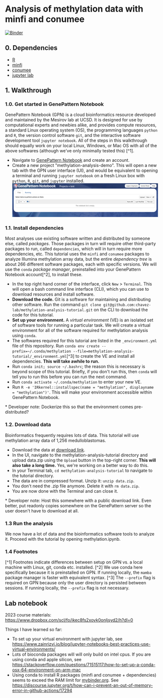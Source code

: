 # Analysis of methylation data with minfi and conumee

[![Binder](http://mybinder.org/badge_logo.svg)](http://mybinder.org/v2/gh/chavez-lab/methylation-analysis-tutorial/HEAD?filepath=methylation.ipynb)

## 0. Dependencies
- [R](https://www.r-project.org/)
- [minfi](https://bioconductor.org/packages/devel/bioc/vignettes/minfi/inst/doc/minfi.html)
- [conumee](https://bioconductor.org/packages/devel/bioc/vignettes/conumee/inst/doc/conumee.html)
- [jupyter lab](https://jupyter.org/try-jupyter/lab/?path=notebooks%2FIntro.ipynb)

## 1. Walkthrough
### 1.0. Get started in GenePattern Notebook
GenePattern Notebook (GPN) is a cloud bioinformatics resource developed and maintained by the Mesirov lab at UCSD. It is designed for use by computational experts and newbies alike, and provides compute resources, a standard Linux operating system (OS), the programming languages `python` and `R`, the version control software `git`, and the interactive software development tool `jupyter notebook`. All of the steps in this walkthrough should equally work on your local Linux, Windows, or Mac OS with all of the above softwares (although we've only minimally tested this) [^1].
- Navigate to [GenePattern Notebook](https://notebook.genepattern.org/) and create an account.
- Create a new project "methylation-analysis-demo". This will open a new tab with the GPN user interface (UI), and would be equivalent to opening a terminal and running `jupyter notebook` on a fresh Linux box with `python`, `R`, `git`, and `jupyter` installed.
![screenshot](gpnui_empty.png)

### 1.1. Install dependencies
Most analyses use existing software written and distributed by someone else, called *packages*. Those packages in turn will require other third-party packages to run, called `dependencies`, which will in turn require more dependencies, etc. This tutorial uses the `minfi` and `conumee` packages to analyze Illumina methylation array data, but the entire *dependency tree* is about 266 different software packages, each with specific versions. We will use the `conda` *package manager*, preinstalled into your GenePattern Notebook account[^2], to install these.
- In the top right hand corner of the interface, click `New` > `Terminal`. This will open a bash command line interface (CLI), which you can use to download resources and install software.
- **Download the code.** Git is a software for maintaining and distributing other software. Run the command `git clone git@github.com:chavez-lab/methylation-analysis-tutorial.git` on the CLI to download the code for this tutorial.
- **Set up your environment.** A *virtual environment* (VE) is an isolated set of software tools for running a particular task. We will create a virtual environment for all of the software required for methylation analysis using `conda`.
- The softwares required for this tutorial are listed in the `_environment.yml` file of this repository. Run `conda env create --prefix=~/.conda/methylation --file=methylation-analysis-tutorial/_environment.yml`[^3] to create the VE and install all dependencies. **This will take awhile to run.**
- Run `conda init; source ~/.bashrc`; the reason this is necessary is beyond scope of this tutorial. Briefly, if you don't run this, then `conda` will tell you to run this before you can run the next command.
- Run `conda activate ~/.conda/methylation` to enter your new VE.
- Run `R -e 'IRkernel::installspec(name = "methylation", displayname = "methylation")'`. This will make your environment accessible within GenePattern Notebook.

\* Developer note: Dockerize this so that the environment comes pre-distributed?
### 1.2. Download data
Bioinformatics frequently requires lots of data. This tutorial will use methylation array data of 1,256 medulloblastomas.
- Download the data at [download link](https://16515-my.sharepoint.com/:u:/g/personal/laurelia_sbpdiscovery_org/EQHc9jxw5WJIvsnr46S2V_oBUagMAKQrreUZQ7jEBsvh9g?e=BlC5eS).
- In the UI, navigate to the methylation-analysis-tutorial directory and upload data.zip using the `Upload` button in the top-right corner. **This will also take a long time.** Yes, we're working on a better way to do this.
- In your Terminal tab, `cd methylation-analysis-tutorial` to navigate to the tutorial directory.
- The data are in compressed format. Unzip it: `unzip data.zip`.
- You don't need the .zip file anymore. Delete it with `rm data.zip`.
- You are now done with the Terminal and can close it.

\* Developer note: Host this somewhere with a public download link. Even better, put readonly copies somewhere on the GenePattern server so the user doesn't have to download at all.

### 1.3 Run the analysis
We now have a lot of data and the bioinformatics software tools to analyze it. Proceed with the tutorial by opening methylation.ipynb. 

### 1.4 Footnotes
[^1] Footnotes indicate differences between setup on GPN vs. a local machine with Linux, git, conda etc. installed.
[^2] We use conda here specifically because it is preinstalled on GPN. If running locally, the `mamba` package manager is faster with equivalent syntax.
[^3] The `--prefix` flag is required on GPN because only the user directory is persisted between sessions. If running locally, the `--prefix` flag is not necessary.

## Lab notebook
2023 course materials: https://www.dropbox.com/scl/fo/ikec8fs2xovk0onljsyd2/h?dl=0

Things I have learned so far:
- To set up your virtual environment with jupyter lab, see 
https://www.zainrizvi.io/blog/jupyter-notebooks-best-practices-use-virtual-environments/
- Lots of bioconda packages will will only build on intel cpus. If you are using conda and 
apple silicon, see 
https://stackoverflow.com/questions/71515117/how-to-set-up-a-conda-osx-64-environment-on-arm-mac
- Using conda to install R packages (minfi and conumee + dependencies) seems to exceed the 
RAM limit for [mybinder.org](mybinder.org). See 
https://discourse.jupyter.org/t/how-can-i-prevent-an-out-of-memory-error-in-github-actions/17294


